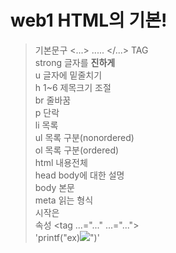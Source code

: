 # web1 HTML의 기본!
> 기본문구 <...> ..... </...> TAG    
> strong 글자를 **진하게**  
> u      글자에 밑줄치기  
> h 1~6  제목크기 조절   
> br     줄바꿈  
> p      단락  
> li     목록  
> ul     목록 구분(nonordered)  
> ol     목록 구분(ordered)  
> html   내용전체  
> head   body에 대한 설명  
> body   본문  
> meta   읽는 형식  
> 시작은 <!doctype html>  
> 속성 <tag ...="..."  ...="...">  
> 'printf("ex)<img src="주소" width="크기">")'    
